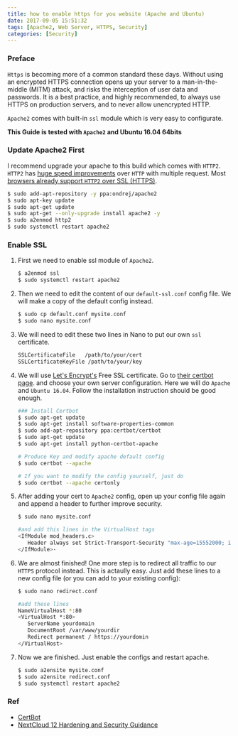 ```yaml
---
title: how to enable https for you website (Apache and Ubuntu)
date: 2017-09-05 15:51:32
tags: [Apache2, Web Server, HTTPS, Security]
categories: [Security]
---
```


### Preface
`Https` is becoming more of a common standard these days. Without using an encrypted HTTPS connection opens up your server to a man-in-the-middle (MITM) attack, and risks the interception of user data and passwords. It is a best practice, and highly recommended, to always use HTTPS on production servers, and to never allow unencrypted HTTP. 

`Apache2` comes with built-in `ssl` module which is very easy to configurate.

**This Guide is tested with `Apache2` and Ubuntu 16.04 64bits**
<!--more-->

### Update Apache2 First
I recommend upgrade your apache to this build which comes with `HTTP2`.  `HTTP2` has [huge speed improvements](https://www.troyhunt.com/i-wanna-go-fast-https-massive-speed-advantage/) over `HTTP` with multiple request. Most [browsers already support `HTTP2` over SSL (HTTPS)](http://caniuse.com/#feat=http2).

```bash
$ sudo add-apt-repository -y ppa:ondrej/apache2
$ sudo apt-key update
$ sudo apt-get update
$ sudo apt-get --only-upgrade install apache2 -y
$ sudo a2enmod http2
$ sudo systemctl restart apache2
```

### Enable SSL
1. First we need to enable ssl module of `Apache2`. 

   ```bash
   $ a2enmod ssl
   $ sudo systemctl restart apache2
   ```

2. Then we need to edit the content of our `default-ssl.conf` config file. We will make a copy of the default config instead.

   ```bash
   $ sudo cp default.conf mysite.conf
   $ sudo nano mysite.conf
   ```

3. We will need to edit these two lines in Nano to put our own `ssl` certificate.

   ```bash
   SSLCertificateFile	/path/to/your/cert
   SSLCertificateKeyFile /path/to/your/key
   ```

4. We will use [Let's Encrypt's](https://letsencrypt.org/) Free SSL certificate. Go to [their certbot page](https://certbot.eff.org/). and choose your own server configuration. Here we will do `Apache` and `Ubuntu 16.04`. Follow the installation instruction should be good enough.

   ```bash
   ### Install Certbot
   $ sudo apt-get update
   $ sudo apt-get install software-properties-common
   $ sudo add-apt-repository ppa:certbot/certbot
   $ sudo apt-get update
   $ sudo apt-get install python-certbot-apache

   # Produce Key and modify apache default config
   $ sudo certbot --apache

   # If you want to modify the config yourself, just do
   $ sudo certbot --apache certonly
   ```

5. After adding your cert to `Apache2` config, open up your config file again and append a header to further improve security.

   ```bash
   $ sudo nano mysite.conf 

   #and add this lines in the VirtualHost tags
   <IfModule mod_headers.c>
      Header always set Strict-Transport-Security "max-age=15552000; includeSubDomains"
   </IfModule>·
   ```

6. We are almost finished! One more step is to redirect all traffic to our `HTTPS` protocol instead. This is actaully easy. Just add these lines to a new config file (or you can add to your existing config):

   ```bash
   $ sudo nano redirect.conf

   #add these lines
   NameVirtualHost *:80
   <VirtualHost *:80>
      ServerName yourdomain
      DocumentRoot /var/www/yourdir
      Redirect permanent / https://yourdomin
   </VirtualHost>
   ```

7. Now we are finished. Just enable the configs and restart apache.

   ```bash
   $ sudo a2ensite mysite.conf
   $ sudo a2ensite redirect.conf
   $ sudo systemctl restart apache2
   ```

### Ref

- [CertBot](https://certbot.eff.org/#ubuntuxenial-apache)
- [NextCloud 12 Hardening and Security Guidance](https://docs.nextcloud.com/server/12/admin_manual/configuration_server/harden_server.html#use-https-label)